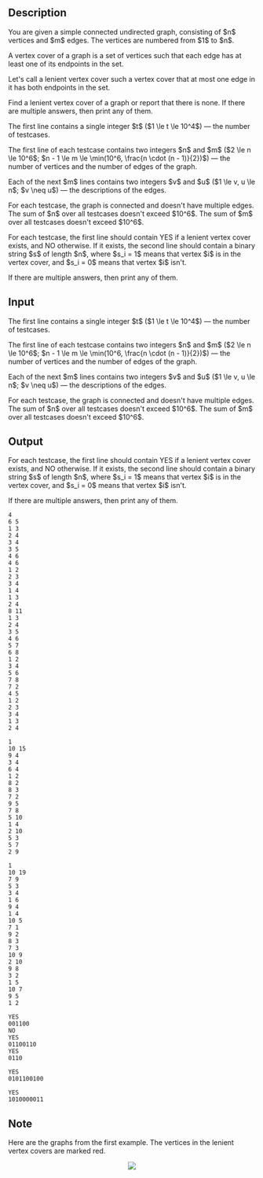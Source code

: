 ## Description

<div><p>You are given a simple connected undirected graph, consisting of $n$ vertices and $m$ edges. The vertices are numbered from $1$ to $n$.</p><p>A vertex cover of a graph is a set of vertices such that each edge has at least one of its endpoints in the set.</p><p>Let's call a <span class="tex-font-style-it">lenient</span> vertex cover such a vertex cover that <span class="tex-font-style-bf">at most one</span> edge in it has both endpoints in the set.</p><p>Find a <span class="tex-font-style-it">lenient</span> vertex cover of a graph or report that there is none. If there are multiple answers, then print any of them.</p></div><div class="input-specification"><p>The first line contains a single integer $t$ ($1 \le t \le 10^4$)&nbsp;— the number of testcases.</p><p>The first line of each testcase contains two integers $n$ and $m$ ($2 \le n \le 10^6$; $n - 1 \le m \le \min(10^6, \frac{n \cdot (n - 1)}{2})$)&nbsp;— the number of vertices and the number of edges of the graph.</p><p>Each of the next $m$ lines contains two integers $v$ and $u$ ($1 \le v, u \le n$; $v \neq u$)&nbsp;— the descriptions of the edges.</p><p>For each testcase, the graph is connected and doesn't have multiple edges. The sum of $n$ over all testcases doesn't exceed $10^6$. The sum of $m$ over all testcases doesn't exceed $10^6$.</p></div><div class="output-specification"><p>For each testcase, the first line should contain <span class="tex-font-style-tt">YES</span> if a <span class="tex-font-style-it">lenient</span> vertex cover exists, and <span class="tex-font-style-tt">NO</span> otherwise. If it exists, the second line should contain a binary string $s$ of length $n$, where $s_i = 1$ means that vertex $i$ is in the vertex cover, and $s_i = 0$ means that vertex $i$ isn't.</p><p>If there are multiple answers, then print any of them.</p></div>

## Input

<p>The first line contains a single integer $t$ ($1 \le t \le 10^4$)&nbsp;— the number of testcases.</p><p>The first line of each testcase contains two integers $n$ and $m$ ($2 \le n \le 10^6$; $n - 1 \le m \le \min(10^6, \frac{n \cdot (n - 1)}{2})$)&nbsp;— the number of vertices and the number of edges of the graph.</p><p>Each of the next $m$ lines contains two integers $v$ and $u$ ($1 \le v, u \le n$; $v \neq u$)&nbsp;— the descriptions of the edges.</p><p>For each testcase, the graph is connected and doesn't have multiple edges. The sum of $n$ over all testcases doesn't exceed $10^6$. The sum of $m$ over all testcases doesn't exceed $10^6$.</p>

## Output

<p>For each testcase, the first line should contain <span class="tex-font-style-tt">YES</span> if a <span class="tex-font-style-it">lenient</span> vertex cover exists, and <span class="tex-font-style-tt">NO</span> otherwise. If it exists, the second line should contain a binary string $s$ of length $n$, where $s_i = 1$ means that vertex $i$ is in the vertex cover, and $s_i = 0$ means that vertex $i$ isn't.</p><p>If there are multiple answers, then print any of them.</p>





```input1|2,3,4,5,6,7,15,16,17,18,19,20,21,22,23,24,25,26
4
6 5
1 3
2 4
3 4
3 5
4 6
4 6
1 2
2 3
3 4
1 4
1 3
2 4
8 11
1 3
2 4
3 5
4 6
5 7
6 8
1 2
3 4
5 6
7 8
7 2
4 5
1 2
2 3
3 4
1 3
2 4
```




```input2|2,3,4,5,6,7,8,9,10,11,12,13,14,15,16,17
1
10 15
9 4
3 4
6 4
1 2
8 2
8 3
7 2
9 5
7 8
5 10
1 4
2 10
5 3
5 7
2 9
```




```input3|2,3,4,5,6,7,8,9,10,11,12,13,14,15,16,17,18,19,20,21
1
10 19
7 9
5 3
3 4
1 6
9 4
1 4
10 5
7 1
9 2
8 3
7 3
10 9
2 10
9 8
3 2
1 5
10 7
9 5
1 2
```




```output1
YES
001100
NO
YES
01100110
YES
0110
```




```output2
YES
0101100100
```




```output3
YES
1010000011
```



## Note

<p>Here are the graphs from the first example. The vertices in the <span class="tex-font-style-it">lenient</span> vertex covers are marked red. </p><center> <img class="tex-graphics" src="file://cLGKVaPQ.png" style="max-width: 100.0%;max-height: 100.0%;"> </center>
